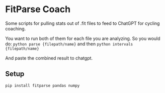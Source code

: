 # FitParse Coach

Some scripts for pulling stats out of .fit files to feed to ChatGPT for cycling
coaching.

You want to run both of them for each file you are analyzing. So you would do:
`python parse {filepath/name}` and then `python intervals {filepath/name}`

And paste the combined result to chatgpt.

## Setup

`pip install fitparse pandas numpy`
